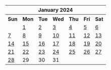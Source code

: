 <table align="center" border="0" cellpadding="0" cellspacing="0" class="month">
 <tr>
  <th class="month" colspan="7">
   January 2024
  </th>
 </tr>
 <tr>
  <th class="sun">
   Sun
  </th>
  <th class="mon">
   Mon
  </th>
  <th class="tue">
   Tue
  </th>
  <th class="wed">
   Wed
  </th>
  <th class="thu">
   Thu
  </th>
  <th class="fri">
   Fri
  </th>
  <th class="sat">
   Sat
  </th>
 </tr>
 <tr>
  <td class="noday">
  </td>
  <td class="mon">
   <a href="20240101.py">
    1
   </a>
  </td>
  <td class="tue">
   <a href="20240102.py">
    2
   </a>
  </td>
  <td class="wed">
   <a href="20240103.py">
    3
   </a>
  </td>
  <td class="thu">
   <a href="20240104.py">
    4
   </a>
  </td>
  <td class="fri">
   <a href="20240105.py">
    5
   </a>
  </td>
  <td class="sat">
   <a href="20240106.py">
    6
   </a>
  </td>
 </tr>
 <tr>
  <td class="sun">
   <a href="20240107.py">
    7
   </a>
  </td>
  <td class="mon">
   <a href="20240108.py">
    8
   </a>
  </td>
  <td class="tue">
   <a href="20240109.py">
    9
   </a>
  </td>
  <td class="wed">
   <a href="20240110.py">
    10
   </a>
  </td>
  <td class="thu">
   <a href="20240111.py">
    11
   </a>
  </td>
  <td class="fri">
   <a href="20240112.py">
    12
   </a>
  </td>
  <td class="sat">
   <a href="20240113.py">
    13
   </a>
  </td>
 </tr>
 <tr>
  <td class="sun">
   <a href="20240114.py">
    14
   </a>
  </td>
  <td class="mon">
   <a href="20240115.py">
    15
   </a>
  </td>
  <td class="tue">
   <a href="20240116.py">
    16
   </a>
  </td>
  <td class="wed">
   <a href="20240117.py">
    17
   </a>
  </td>
  <td class="thu">
   <a href="20240118.py">
    18
   </a>
  </td>
  <td class="fri">
   <a href="20240119.py">
    19
   </a>
  </td>
  <td class="sat">
   <a href="20240120.py">
    20
   </a>
  </td>
 </tr>
 <tr>
  <td class="sun">
   <a href="20240121.py">
    21
   </a>
  </td>
  <td class="mon">
   <a href="20240122.py">
    22
   </a>
  </td>
  <td class="tue">
   <a href="20240123.py">
    23
   </a>
  </td>
  <td class="wed">
   <a href="20240124.py">
    24
   </a>
  </td>
  <td class="thu">
   <a href="20240125.py">
    25
   </a>
  </td>
  <td class="fri">
   <a href="20240126.py">
    26
   </a>
  </td>
  <td class="sat">
   <a href="20240127.py">
    27
   </a>
  </td>
 </tr>
 <tr>
  <td class="sun">
   <a href="20240128.py">
    28
   </a>
  </td>
  <td class="mon">
   29
  </td>
  <td class="tue">
   30
  </td>
  <td class="wed">
   31
  </td>
  <td class="noday">
  </td>
  <td class="noday">
  </td>
  <td class="noday">
  </td>
 </tr>
</table>

